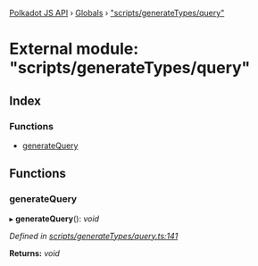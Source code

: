 [Polkadot JS API](../README.md) › [Globals](../globals.md) › ["scripts/generateTypes/query"](_scripts_generatetypes_query_.md)

# External module: "scripts/generateTypes/query"

## Index

### Functions

* [generateQuery](_scripts_generatetypes_query_.md#generatequery)

## Functions

###  generateQuery

▸ **generateQuery**(): *void*

*Defined in [scripts/generateTypes/query.ts:141](https://github.com/polkadot-js/api/blob/011e24bd49/packages/types/src/scripts/generateTypes/query.ts#L141)*

**Returns:** *void*
